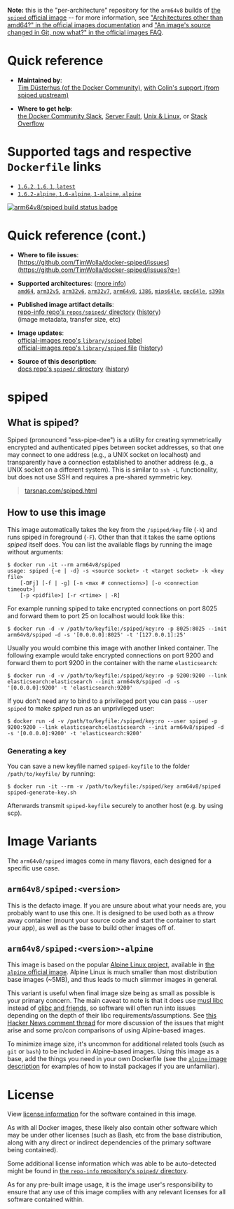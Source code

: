 <!--

********************************************************************************

WARNING:

    DO NOT EDIT "spiped/README.md"

    IT IS AUTO-GENERATED

    (from the other files in "spiped/" combined with a set of templates)

********************************************************************************

-->

**Note:** this is the "per-architecture" repository for the `arm64v8` builds of [the `spiped` official image](https://hub.docker.com/_/spiped) -- for more information, see ["Architectures other than amd64?" in the official images documentation](https://github.com/docker-library/official-images#architectures-other-than-amd64) and ["An image's source changed in Git, now what?" in the official images FAQ](https://github.com/docker-library/faq#an-images-source-changed-in-git-now-what).

# Quick reference

-	**Maintained by**:  
	[Tim Düsterhus (of the Docker Community)](https://github.com/TimWolla/docker-spiped), [with Colin's support (from spiped upstream)](https://github.com/docker-library/official-images/pull/1714#issuecomment-219556607)

-	**Where to get help**:  
	[the Docker Community Slack](https://dockr.ly/comm-slack), [Server Fault](https://serverfault.com/help/on-topic), [Unix & Linux](https://unix.stackexchange.com/help/on-topic), or [Stack Overflow](https://stackoverflow.com/help/on-topic)

# Supported tags and respective `Dockerfile` links

-	[`1.6.2`, `1.6`, `1`, `latest`](https://github.com/TimWolla/docker-spiped/blob/2673ea4c6a442d939ab23834aaf2a64c5d916139/1.6/Dockerfile)
-	[`1.6.2-alpine`, `1.6-alpine`, `1-alpine`, `alpine`](https://github.com/TimWolla/docker-spiped/blob/32bffc38a1a3efcf0ce6817953230bf352bfb7a8/1.6/alpine/Dockerfile)

[![arm64v8/spiped build status badge](https://img.shields.io/jenkins/s/https/doi-janky.infosiftr.net/job/multiarch/job/arm64v8/job/spiped.svg?label=arm64v8/spiped%20%20build%20job)](https://doi-janky.infosiftr.net/job/multiarch/job/arm64v8/job/spiped/)

# Quick reference (cont.)

-	**Where to file issues**:  
	[https://github.com/TimWolla/docker-spiped/issues](https://github.com/TimWolla/docker-spiped/issues?q=)

-	**Supported architectures**: ([more info](https://github.com/docker-library/official-images#architectures-other-than-amd64))  
	[`amd64`](https://hub.docker.com/r/amd64/spiped/), [`arm32v5`](https://hub.docker.com/r/arm32v5/spiped/), [`arm32v6`](https://hub.docker.com/r/arm32v6/spiped/), [`arm32v7`](https://hub.docker.com/r/arm32v7/spiped/), [`arm64v8`](https://hub.docker.com/r/arm64v8/spiped/), [`i386`](https://hub.docker.com/r/i386/spiped/), [`mips64le`](https://hub.docker.com/r/mips64le/spiped/), [`ppc64le`](https://hub.docker.com/r/ppc64le/spiped/), [`s390x`](https://hub.docker.com/r/s390x/spiped/)

-	**Published image artifact details**:  
	[repo-info repo's `repos/spiped/` directory](https://github.com/docker-library/repo-info/blob/master/repos/spiped) ([history](https://github.com/docker-library/repo-info/commits/master/repos/spiped))  
	(image metadata, transfer size, etc)

-	**Image updates**:  
	[official-images repo's `library/spiped` label](https://github.com/docker-library/official-images/issues?q=label%3Alibrary%2Fspiped)  
	[official-images repo's `library/spiped` file](https://github.com/docker-library/official-images/blob/master/library/spiped) ([history](https://github.com/docker-library/official-images/commits/master/library/spiped))

-	**Source of this description**:  
	[docs repo's `spiped/` directory](https://github.com/docker-library/docs/tree/master/spiped) ([history](https://github.com/docker-library/docs/commits/master/spiped))

# spiped

## What is spiped?

Spiped (pronounced "ess-pipe-dee") is a utility for creating symmetrically encrypted and authenticated pipes between socket addresses, so that one may connect to one address (e.g., a UNIX socket on localhost) and transparently have a connection established to another address (e.g., a UNIX socket on a different system). This is similar to `ssh -L` functionality, but does not use SSH and requires a pre-shared symmetric key.

> [tarsnap.com/spiped.html](https://www.tarsnap.com/spiped.html)

## How to use this image

This image automatically takes the key from the `/spiped/key` file (`-k`) and runs spiped in foreground (`-F`). Other than that it takes the same options *spiped* itself does. You can list the available flags by running the image without arguments:

```console
$ docker run -it --rm arm64v8/spiped
usage: spiped {-e | -d} -s <source socket> -t <target socket> -k <key file>
    [-DFj] [-f | -g] [-n <max # connections>] [-o <connection timeout>]
    [-p <pidfile>] [-r <rtime> | -R]
```

For example running spiped to take encrypted connections on port 8025 and forward them to port 25 on localhost would look like this:

```console
$ docker run -d -v /path/to/keyfile:/spiped/key:ro -p 8025:8025 --init arm64v8/spiped -d -s '[0.0.0.0]:8025' -t '[127.0.0.1]:25'
```

Usually you would combine this image with another linked container. The following example would take encrypted connections on port 9200 and forward them to port 9200 in the container with the name `elasticsearch`:

```console
$ docker run -d -v /path/to/keyfile:/spiped/key:ro -p 9200:9200 --link elasticsearch:elasticsearch --init arm64v8/spiped -d -s '[0.0.0.0]:9200' -t 'elasticsearch:9200'
```

If you don't need any to bind to a privileged port you can pass `--user spiped` to make *spiped* run as an unprivileged user:

```console
$ docker run -d -v /path/to/keyfile:/spiped/key:ro --user spiped -p 9200:9200 --link elasticsearch:elasticsearch --init arm64v8/spiped -d -s '[0.0.0.0]:9200' -t 'elasticsearch:9200'
```

### Generating a key

You can save a new keyfile named `spiped-keyfile` to the folder `/path/to/keyfile/` by running:

```console
$ docker run -it --rm -v /path/to/keyfile:/spiped/key arm64v8/spiped spiped-generate-key.sh
```

Afterwards transmit `spiped-keyfile` securely to another host (e.g. by using scp).

# Image Variants

The `arm64v8/spiped` images come in many flavors, each designed for a specific use case.

## `arm64v8/spiped:<version>`

This is the defacto image. If you are unsure about what your needs are, you probably want to use this one. It is designed to be used both as a throw away container (mount your source code and start the container to start your app), as well as the base to build other images off of.

## `arm64v8/spiped:<version>-alpine`

This image is based on the popular [Alpine Linux project](https://alpinelinux.org), available in [the `alpine` official image](https://hub.docker.com/_/alpine). Alpine Linux is much smaller than most distribution base images (~5MB), and thus leads to much slimmer images in general.

This variant is useful when final image size being as small as possible is your primary concern. The main caveat to note is that it does use [musl libc](https://musl.libc.org) instead of [glibc and friends](https://www.etalabs.net/compare_libcs.html), so software will often run into issues depending on the depth of their libc requirements/assumptions. See [this Hacker News comment thread](https://news.ycombinator.com/item?id=10782897) for more discussion of the issues that might arise and some pro/con comparisons of using Alpine-based images.

To minimize image size, it's uncommon for additional related tools (such as `git` or `bash`) to be included in Alpine-based images. Using this image as a base, add the things you need in your own Dockerfile (see the [`alpine` image description](https://hub.docker.com/_/alpine/) for examples of how to install packages if you are unfamiliar).

# License

View [license information](https://github.com/Tarsnap/spiped/blob/master/COPYRIGHT) for the software contained in this image.

As with all Docker images, these likely also contain other software which may be under other licenses (such as Bash, etc from the base distribution, along with any direct or indirect dependencies of the primary software being contained).

Some additional license information which was able to be auto-detected might be found in [the `repo-info` repository's `spiped/` directory](https://github.com/docker-library/repo-info/tree/master/repos/spiped).

As for any pre-built image usage, it is the image user's responsibility to ensure that any use of this image complies with any relevant licenses for all software contained within.
